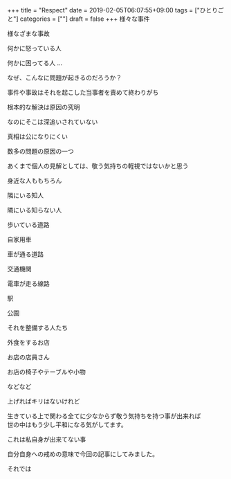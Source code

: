 +++
title = "Respect"
date = 2019-02-05T06:07:55+09:00
tags = ["ひとりごと"]
categories = [""]
draft = false
+++
様々な事件

様なざまな事故

何かに怒っている人

何かに困ってる人
...

なぜ、こんなに問題が起きるのだろうか？

事件や事故はそれを起こした当事者を責めて終わりがち

根本的な解決は原因の究明

なのにそこは深追いされていない

真相は公になりにくい

数多の問題の原因の一つ

あくまで個人の見解としては、敬う気持ちの軽視ではないかと思う


身近な人ももちろん

隣にいる知人

隣にいる知らない人

歩いている道路

自家用車

車が通る道路

交通機関

電車が走る線路

駅

公園

それを整備する人たち

外食をするお店

お店の店員さん

お店の椅子やテーブルや小物

などなど

上げればキリはないけれど

生きている上で関わる全てに少なからず敬う気持ちを持つ事が出来れば  
世の中はもう少し平和になる気がしてます。

これは私自身が出来てない事

自分自身への戒めの意味で今回の記事にしてみました。

それでは
